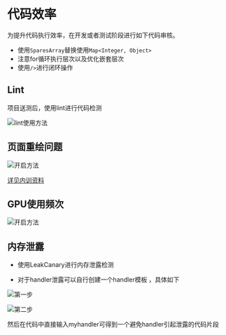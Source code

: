 # 代码效率


为提升代码执行效率，在开发或者测试阶段进行如下代码审核。

* 使用```SparesArray```替换使用```Map<Integer, Object>```
* 注意for循环执行层次以及优化嵌套层次
* 使用```/>```进行闭环操作






## Lint

项目送测后，使用lint进行代码检测

![lint使用方法](https://git.gitbook.com/raw/timeface/android-guideline/master/lint.png?token=dGltZWZhY2UtYXBwOjBmOWQ4NDBiLTJhOGQtNDJhZC1hMzJmLWQxNjEzODc2NzQ2Zg%3D%3D)


## 页面重绘问题

![开启方法](https://git.gitbook.com/raw/timeface/android-guideline/master/open_overdraw.png?token=dGltZWZhY2UtYXBwOjBmOWQ4NDBiLTJhOGQtNDJhZC1hMzJmLWQxNjEzODc2NzQ2Zg%3D%3D)

[详见内训资料](https://git.gitbook.com/raw/timeface/android-guideline/master/android_overdraw.pptx?token=dGltZWZhY2UtYXBwOjBmOWQ4NDBiLTJhOGQtNDJhZC1hMzJmLWQxNjEzODc2NzQ2Zg%3D%3D)


## GPU使用频次
![开启方法](https://git.gitbook.com/raw/timeface/android-guideline/master/open_gpu_test.png?token=dGltZWZhY2UtYXBwOjBmOWQ4NDBiLTJhOGQtNDJhZC1hMzJmLWQxNjEzODc2NzQ2Zg%3D%3D)



## 内存泄露

* 使用LeakCanary进行内存泄露检测

* 对于handler泄露可以自行创建一个handler模板
，具体如下

![第一步](https://git.gitbook.com/raw/timeface/android-guideline/master/template1.png?token=dGltZWZhY2UtYXBwOjBmOWQ4NDBiLTJhOGQtNDJhZC1hMzJmLWQxNjEzODc2NzQ2Zg%3D%3D)

![第二步](https://git.gitbook.com/raw/timeface/android-guideline/master/template2.png?token=dGltZWZhY2UtYXBwOjBmOWQ4NDBiLTJhOGQtNDJhZC1hMzJmLWQxNjEzODc2NzQ2Zg%3D%3D)

然后在代码中直接输入myhandler可得到一个避免handler引起泄露的代码片段


